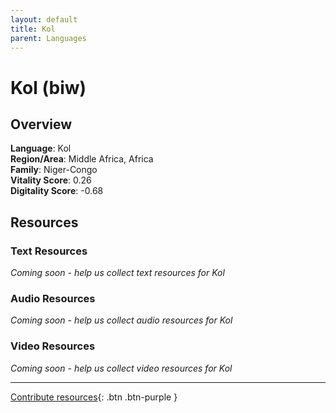 ```yaml
---
layout: default
title: Kol
parent: Languages
---
```


# Kol (biw)

## Overview

**Language**: Kol  
**Region/Area**: Middle Africa, Africa  
**Family**: Niger-Congo  
**Vitality Score**: 0.26  
**Digitality Score**: -0.68  

## Resources

### Text Resources
*Coming soon - help us collect text resources for Kol*

### Audio Resources
*Coming soon - help us collect audio resources for Kol*

### Video Resources
*Coming soon - help us collect video resources for Kol*

---

[Contribute resources](https://fairtrain.github.io/){: .btn .btn-purple }
